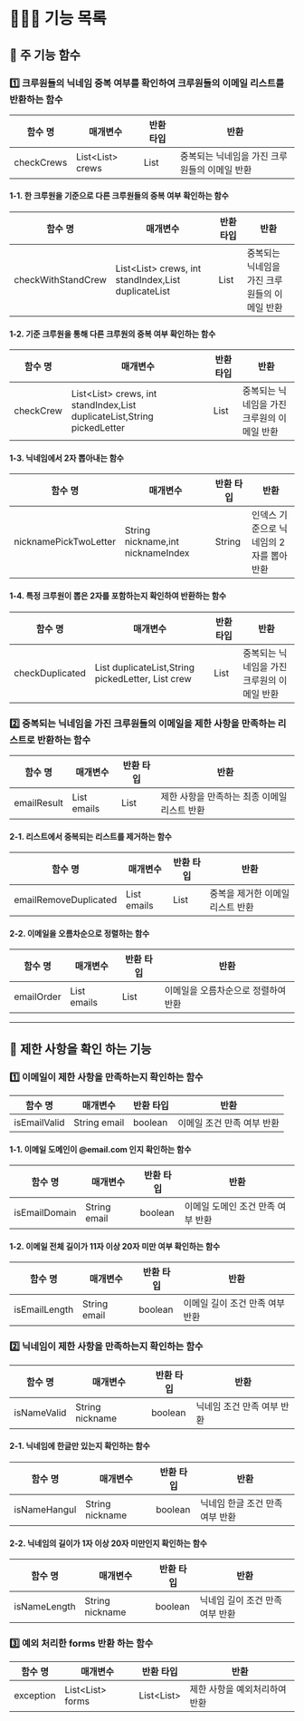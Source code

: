 
# 👩🏻‍💻 기능 목록


## 📖 주 기능 함수

### 1️⃣ 크루원들의 닉네임 중복 여부를 확인하여 크루원들의 이메일 리스트를 반환하는 함수

  | 함수 명 | 매개변수 | 반환 타입 | 반환 |
  | --- | --- | --- | --- |
  | checkCrews | List<List<String>> crews | List<String> | 중복되는 닉네임을 가진 크루원들의 이메일 반환|

  
#### 1-1. 한 크루원을 기준으로 다른 크루원들의 중복 여부 확인하는 함수
  
  | 함수 명 | 매개변수 | 반환 타입 | 반환 |
  | --- | --- | --- | --- |
  | checkWithStandCrew | List<List<String>> crews, int standIndex,List<String> duplicateList | List<String> | 중복되는 닉네임을 가진 크루원들의 이메일 반환|

#### 1-2. 기준 크루원을 통해 다른 크루원의 중복 여부 확인하는 함수
  
  | 함수 명 | 매개변수 | 반환 타입 | 반환 |
  | --- | --- | --- | --- |
  | checkCrew | List<List<String>> crews, int standIndex,List<String> duplicateList,String pickedLetter | List<String> | 중복되는 닉네임을 가진 크루원의 이메일 반환|

  
#### 1-3. 닉네임에서 2자 뽑아내는 함수 
  
  | 함수 명 | 매개변수 | 반환 타입 | 반환 |
  | --- | --- | --- | --- |
  | nicknamePickTwoLetter | String nickname,int nicknameIndex | String | 인덱스 기준으로 닉네임의 2자를 뽑아 반환 |

#### 1-4. 특정 크루원이 뽑은 2자를 포함하는지 확인하여 반환하는 함수
  
  | 함수 명 | 매개변수 | 반환 타입 | 반환 |
  | --- | --- | --- | --- |
  | checkDuplicated | List<String> duplicateList,String pickedLetter, List<String> crew | List<String> | 중복되는 닉네임을 가진 크루원의 이메일 반환 |
  

  
### 2️⃣ 중복되는 닉네임을 가진 크루원들의 이메일을 제한 사항을 만족하는 리스트로 반환하는 함수
  
  | 함수 명 | 매개변수 | 반환 타입 | 반환 |
  | --- | --- | --- | --- |
  | emailResult | List<String> emails | List<String> | 제한 사항을 만족하는 최종 이메일 리스트 반환 |

#### 2-1. 리스트에서 중복되는 리스트를 제거하는 함수
  
  | 함수 명 | 매개변수 | 반환 타입 | 반환 |
  | --- | --- | --- | --- |
  | emailRemoveDuplicated | List<String> emails | List<String> | 중복을 제거한 이메일 리스트 반환 |

#### 2-2. 이메일을 오름차순으로 정렬하는 함수
  
  | 함수 명 | 매개변수 | 반환 타입 | 반환 |
  | --- | --- | --- | --- |
  | emailOrder | List<String> emails | List<String> | 이메일을 오름차순으로 정렬하여 반환 |
___

## 📖 제한 사항을 확인 하는 기능

### 1️⃣ 이메일이 제한 사항을 만족하는지 확인하는 함수

  | 함수 명 | 매개변수 | 반환 타입 | 반환 |
  | --- | --- | --- | --- |
  | isEmailValid | String email | boolean | 이메일 조건 만족 여부 반환 |
  
#### 1-1. 이메일 도메인이 @email.com 인지 확인하는 함수

  | 함수 명 | 매개변수 | 반환 타입 | 반환 |
  | --- | --- | --- | --- |
  | isEmailDomain | String email | boolean | 이메일 도메인 조건 만족 여부 반환 |
  
#### 1-2. 이메일 전체 길이가 11자 이상 20자 미만 여부 확인하는 함수

  | 함수 명 | 매개변수 | 반환 타입 | 반환 |
  | --- | --- | --- | --- |
  | isEmailLength | String email | boolean | 이메일 길이 조건 만족 여부 반환 |



### 2️⃣ 닉네임이 제한 사항을 만족하는지 확인하는 함수

  | 함수 명 | 매개변수 | 반환 타입 | 반환 |
  | --- | --- | --- | --- |
  | isNameValid | String nickname | boolean | 닉네임 조건 만족 여부 반환 |
  
#### 2-1. 닉네임에 한글만 있는지 확인하는 함수

  | 함수 명 | 매개변수 | 반환 타입 | 반환 |
  | --- | --- | --- | --- |
  | isNameHangul | String nickname | boolean | 닉네임 한글 조건 만족 여부 반환 |
  
#### 2-2. 닉네임의 길이가 1자 이상 20자 미만인지 확인하는 함수 

  | 함수 명 | 매개변수 | 반환 타입 | 반환 |
  | --- | --- | --- | --- |
  | isNameLength | String nickname | boolean | 닉네임 길이 조건 만족 여부 반환 |
  
### 3️⃣ 예외 처리한 forms 반환 하는 함수

  | 함수 명 | 매개변수 | 반환 타입 | 반환              |
  | --- | --- |-----------------| --- |
  | exception | List<List<String>> forms | List<List<String>> | 제한 사항을 예외처리하여 반환 |
  
